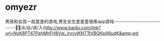 # omyezr
男孩和女孩一起差差的游戏,男生女生差差差很疼app游戏----------------------------🥕🥕点/此/进/入/http://www.baidu.com/link?url=NoK8PT47PahMhFH8Vie_jnciyIKNTTtVBQKpill6udK&amp;wd
